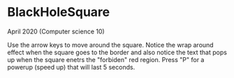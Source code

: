 # BlackHoleSquare

April 2020 (Computer science 10)

Use the arrow keys to move around the square. Notice the wrap around effect when the square goes to the border and also notice the text that pops up when the square enetrs the "forbiden" red region. Press "P" for a powerup (speed up) that will last 5 seconds.
